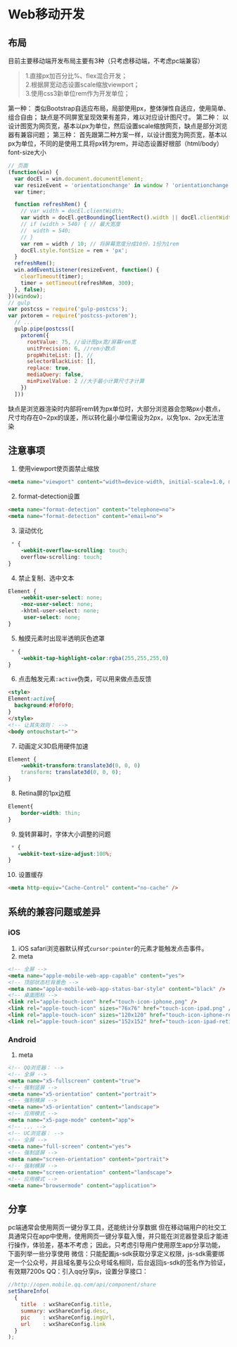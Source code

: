 # Web移动开发

## 布局
目前主要移动端开发布局主要有3种（只考虑移动端，不考虑pc端兼容）
> 1.直接px加百分比%、flex混合开发；<br>
> 2.根据屏宽动态设置scale缩放viewport；<br>
> 3.使用css3新单位rem作为开发单位；

第一种：
类似Bootstrap自适应布局，局部使用px，整体弹性自适应，使用简单、组合自由；
缺点是不同屏宽呈现效果有差异，难以对应设计图尺寸。
第二种：
以设计图宽为网页宽，基本以px为单位，然后设置scale缩放网页，缺点是部分浏览器有兼容问题；
第三种：
首先跟第二种方案一样，以设计图宽为网页宽，基本以px为单位，不同的是使用工具将px转为rem，并动态设置好根部（html/body）font-size大小
```javascript
// 页面
(function(win) {
  var docEl = win.document.documentElement;
  var resizeEvent = 'orientationchange' in window ? 'orientationchange' : 'resize';
  var timer;

  function refreshRem() {
    // var width = docEl.clientWidth;
    var width = docEl.getBoundingClientRect().width || docEl.clientWidth;
    // if (width > 540) { // 最大宽度
    // 	width = 540;
    // }
    var rem = width / 10; // 将屏幕宽度分成10份，1份为1rem
    docEl.style.fontSize = rem + 'px';
  }
  refreshRem();
  win.addEventListener(resizeEvent, function() {
    clearTimeout(timer);
    timer = setTimeout(refreshRem, 300);
  }, false);
})(window);
// gulp
var postcss = require('gulp-postcss');
var pxtorem = require('postcss-pxtorem');
  // ...
  gulp.pipe(postcss([
    pxtorem({
      rootValue: 75, //设计图px宽/屏幕rem宽
      unitPrecision: 6, //rem小数点
      propWhiteList: [], //
      selectorBlackList: [],
      replace: true,
      mediaQuery: false,
      minPixelValue: 2 //大于最小计算尺寸才计算
    })
  ]))
```
缺点是浏览器渲染时内部将rem转为px单位时，大部分浏览器会忽略px小数点，尺寸均存在0~2px的误差，所以转化最小单位需设为2px，以免1px、2px无法渲染

## 注意事项
1. 使用viewport使页面禁止缩放
```html
<meta name="viewport" content="width=device-width, initial-scale=1.0, maximum-scale=1.0, user-scalable=0">
```
2. format-detection设置
```html
<meta name="format-detection" content="telephone=no">
<meta name="format-detection" content="email=no">
```
3. 滚动优化
```css
 * {
    -webkit-overflow-scrolling: touch;
    overflow-scrolling: touch;
}
```
4. 禁止复制、选中文本
```css
Element {
    -webkit-user-select: none;
    -moz-user-select: none;
    -khtml-user-select: none;
     user-select: none;
}
```
5. 触摸元素时出现半透明灰色遮罩
```css
 * {
    -webkit-tap-highlight-color:rgba(255,255,255,0)
}
```
6. 点击触发元素`:active`伪类，可以用来做点击反馈
```html
<style>
Element:active{
  background:#f0f0f0;
}
</style>
<!-- 让其失效则： -->
<body ontouchstart="">
```
7. 动画定义3D启用硬件加速
```css
Element {
    -webkit-transform:translate3d(0, 0, 0)
    transform: translate3d(0, 0, 0);
}
```
8. Retina屏的1px边框
```css
Element{
    border-width: thin;
}
```
9. 旋转屏幕时，字体大小调整的问题
```css
 * {
   -webkit-text-size-adjust:100%;  
}
```
10. 设置缓存
```html
<meta http-equiv="Cache-Control" content="no-cache" />
```

## 系统的兼容问题或差异
### iOS
1. iOS safari浏览器默认样式`cursor:pointer`的元素才能触发点击事件。
2. meta
```html
<!-- 全屏 -->
<meta name="apple-mobile-web-app-capable" content="yes">
<!-- 顶部状态栏背景色 -->
<meta name="apple-mobile-web-app-status-bar-style" content="black" />
<!-- 桌面图标 -->
<link rel="apple-touch-icon" href="touch-icon-iphone.png" />
<link rel="apple-touch-icon" sizes="76x76" href="touch-icon-ipad.png" />
<link rel="apple-touch-icon" sizes="120x120" href="touch-icon-iphone-retina.png" />
<link rel="apple-touch-icon" sizes="152x152" href="touch-icon-ipad-retina.png" />
```

### Android
1. meta
```html
<!-- QQ浏览器： -->
<!-- 全屏 -->
<meta name="x5-fullscreen" content="true">
<!-- 强制竖屏 -->
<meta name="x5-orientation" content="portrait">
<!-- 强制横屏 -->
<meta name="x5-orientation" content="landscape">
<!-- 应用模式 -->
<meta name="x5-page-mode" content="app">
<!-- ... -->
<!-- UC浏览器： -->
<!-- 全屏 -->
<meta name="full-screen" content="yes">
<!-- 强制竖屏 -->
<meta name="screen-orientation" content="portrait">
<!-- 强制横屏 -->
<meta name="screen-orientation" content="landscape">
<!-- 应用模式 -->
<meta name="browsermode" content="application">
```

## 分享
pc端通常会使用网页一键分享工具，还能统计分享数据
但在移动端用户的社交工具通常只在app中使用，使用网页一键分享载入慢，并只能在浏览器登录后才能进行操作，体验差，基本不考虑；
因此，只考虑引导用户使用原生app分享功能，下面列举一些分享使用
微信：只能配置js-sdk获取分享定义权限，js-sdk需要绑定一个公众号，并且域名要与公众号域名相同，后台返回js-sdk的签名作为验证，有效期7200s
QQ：引入qq分享js，设置分享接口：
```javascript
//http://open.mobile.qq.com/api/component/share
setShareInfo(
  {
    title  : wxShareConfig.title,
    summary: wxShareConfig.desc,
    pic    : wxShareConfig.imgUrl,
    url    : wxShareConfig.link
  }
);
```
